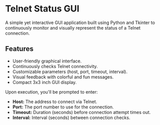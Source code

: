 # Telnet Status GUI

A simple yet interactive GUI application built using Python and Tkinter to continuously monitor and visually represent the status of a Telnet connection.

## Features

- User-friendly graphical interface.
- Continuously checks Telnet connectivity.
- Customizable parameters (host, port, timeout, interval).
- Visual feedback with colorful and fun messages.
- Compact 3x3 inch GUI display.

Upon execution, you'll be prompted to enter:
- **Host:** The address to connect via Telnet.
- **Port:** The port number to use for the connection.
- **Timeout:** Duration (seconds) before connection attempt times out.
- **Interval:** Interval (seconds) between connection checks.
